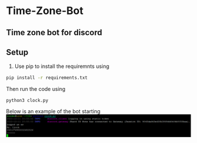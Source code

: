 # Time-Zone-Bot
Time zone bot for discord
---
## Setup
1. Use pip to install the requiremnts using
```bash
pip install -r requirements.txt
```
Then run the code using 
```bahs
python3 clock.py
```
Below is an example of the bot starting
![Example](https://github.com/sirjacob2u/Time-Zone-Bot/blob/main/Starting.png?raw=true "Sucess")
